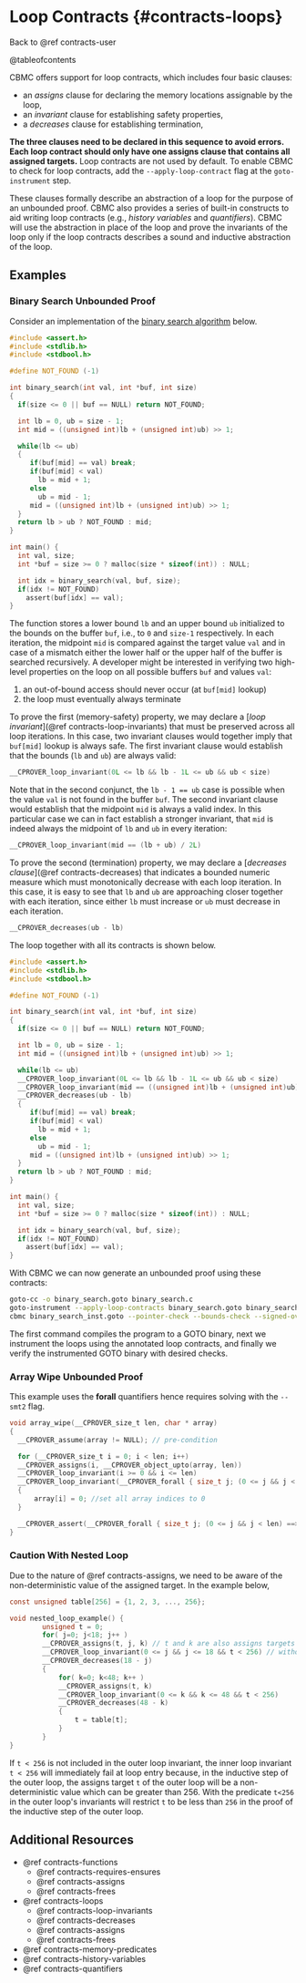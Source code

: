 # Loop Contracts {#contracts-loops}

Back to @ref contracts-user

@tableofcontents

CBMC offers support for loop contracts, which includes four basic clauses:
- an _assigns_ clause for declaring the memory locations assignable by the loop,
- an _invariant_ clause for establishing safety properties,
- a _decreases_ clause for establishing termination,

**The three clauses need to be declared in this sequence to avoid errors. Each loop contract 
should only have one assigns clause that contains all assigned targets.**
Loop contracts are not used by default. To enable CBMC to check for loop contracts,
add the `--apply-loop-contract` flag at the `goto-instrument` step.

These clauses formally describe an abstraction of a loop for the purpose of an unbounded proof.
CBMC also provides a series of built-in constructs
to aid writing loop contracts (e.g., _history variables_ and _quantifiers_).
CBMC will use the abstraction in place of the loop and prove the invariants of the loop only if 
the loop contracts describes a sound and inductive abstraction of the loop.

## Examples

### Binary Search Unbounded Proof 

Consider an implementation of the [binary search algorithm] below.

```c
#include <assert.h>
#include <stdlib.h>
#include <stdbool.h>

#define NOT_FOUND (-1)

int binary_search(int val, int *buf, int size)
{
  if(size <= 0 || buf == NULL) return NOT_FOUND;

  int lb = 0, ub = size - 1;
  int mid = ((unsigned int)lb + (unsigned int)ub) >> 1;

  while(lb <= ub)
  {
     if(buf[mid] == val) break;
     if(buf[mid] < val)
       lb = mid + 1;
     else
       ub = mid - 1;
     mid = ((unsigned int)lb + (unsigned int)ub) >> 1;
  }
  return lb > ub ? NOT_FOUND : mid;
}

int main() {
  int val, size;
  int *buf = size >= 0 ? malloc(size * sizeof(int)) : NULL;

  int idx = binary_search(val, buf, size);
  if(idx != NOT_FOUND)
    assert(buf[idx] == val);
}
```

The function stores a lower bound `lb` and an upper bound `ub`
initialized to the bounds on the buffer `buf`, i.e., to `0` and `size-1` respectively.
In each iteration, the midpoint `mid` is compared against the target value `val`
and in case of a mismatch either the lower half or the upper half of the buffer is searched recursively.
A developer might be interested in verifying two high-level properties on the loop on all possible buffers `buf` and values `val`:
1. an out-of-bound access should never occur (at `buf[mid]` lookup)
2. the loop must eventually always terminate

To prove the first (memory-safety) property,
we may declare a [_loop invariant_](@ref contracts-loop-invariants)
that must be preserved across all loop iterations.
In this case, two invariant clauses would together imply that `buf[mid]` lookup is always safe.
The first invariant clause would establish that the bounds (`lb` and `ub`) are always valid:
```c
__CPROVER_loop_invariant(0L <= lb && lb - 1L <= ub && ub < size)
```
Note that in the second conjunct,
the `lb - 1 == ub` case is possible when the value `val` is not found in the buffer `buf`.
The second invariant clause would establish that the midpoint `mid` is always a valid index.
In this particular case we can in fact establish a stronger invariant,
that `mid` is indeed always the midpoint of `lb` and `ub` in every iteration:
```c
__CPROVER_loop_invariant(mid == (lb + ub) / 2L)
```

To prove the second (termination) property,
we may declare a [_decreases clause_](@ref contracts-decreases)
that indicates a bounded numeric measure
which must monotonically decrease with each loop iteration.
In this case, it is easy to see that `lb` and `ub` are approaching closer together with each iteration, since either `lb` must increase or `ub` must decrease in each iteration.
```c
__CPROVER_decreases(ub - lb)
```

The loop together with all its contracts is shown below.

```c
#include <assert.h>
#include <stdlib.h>
#include <stdbool.h>

#define NOT_FOUND (-1)

int binary_search(int val, int *buf, int size)
{
  if(size <= 0 || buf == NULL) return NOT_FOUND;

  int lb = 0, ub = size - 1;
  int mid = ((unsigned int)lb + (unsigned int)ub) >> 1;

  while(lb <= ub)
  __CPROVER_loop_invariant(0L <= lb && lb - 1L <= ub && ub < size)
  __CPROVER_loop_invariant(mid == ((unsigned int)lb + (unsigned int)ub) >> 1)
  __CPROVER_decreases(ub - lb)
  {
     if(buf[mid] == val) break;
     if(buf[mid] < val)
       lb = mid + 1;
     else
       ub = mid - 1;
     mid = ((unsigned int)lb + (unsigned int)ub) >> 1;
  }
  return lb > ub ? NOT_FOUND : mid;
}

int main() {
  int val, size;
  int *buf = size >= 0 ? malloc(size * sizeof(int)) : NULL;

  int idx = binary_search(val, buf, size);
  if(idx != NOT_FOUND)
    assert(buf[idx] == val);
}
```

With CBMC we can now generate an unbounded proof using these contracts:

```sh
goto-cc -o binary_search.goto binary_search.c
goto-instrument --apply-loop-contracts binary_search.goto binary_search_inst.goto
cbmc binary_search_inst.goto --pointer-check --bounds-check --signed-overflow-check
```

The first command compiles the program to a GOTO binary,
next we instrument the loops using the annotated loop contracts,
and finally we verify the instrumented GOTO binary with desired checks.

### Array Wipe Unbounded Proof
This example uses the __forall__ quantifiers hence requires solving with the  `--smt2` flag.
```c
void array_wipe(__CPROVER_size_t len, char * array)
{  
  __CPROVER_assume(array != NULL); // pre-condition

  for (__CPROVER_size_t i = 0; i < len; i++)
  __CPROVER_assigns(i, __CPROVER_object_upto(array, len))
  __CPROVER_loop_invariant(i >= 0 && i <= len)
  __CPROVER_loop_invariant(__CPROVER_forall { size_t j; (0 <= j && j < i) ==> array[j] == 0 } )
  {
      array[i] = 0; //set all array indices to 0
  }

  __CPROVER_assert(__CPROVER_forall { size_t j; (0 <= j && j < len) ==> array[j] == 0 }, "array is set to 0"); // post-condition
}
```

### Caution With Nested Loop
Due to the nature of @ref contracts-assigns, we need to be aware of the non-deterministic value of the assigned target.
In the example below, 
```c
const unsigned table[256] = {1, 2, 3, ..., 256};

void nested_loop_example() {
        unsigned t = 0;
        for( j=0; j<18; j++ )
        __CPROVER_assigns(t, j, k) // t and k are also assigns targets of the outer loop as they are assigned in the inner loop
        __CPROVER_loop_invariant(0 <= j && j <= 18 && t < 256) // without t < 256, the program state for the inductive step allows t to have arbitrary value
        __CPROVER_decreases(18 - j)
        {
            for( k=0; k<48; k++ )
            __CPROVER_assigns(t, k)
            __CPROVER_loop_invariant(0 <= k && k <= 48 && t < 256)
            __CPROVER_decreases(48 - k)
            {
                t = table[t];
            }
        }
}
```
If `t < 256` is not included in the outer loop invariant, the inner loop invariant `t < 256` will immediately fail at loop entry because, in the inductive step of the outer loop, the assigns target `t` of the outer loop will be a non-deterministic value which can be greater than 256. With the predicate `t<256` in the outer loop's invariants will restrict `t` to be less than `256` in the proof of the inductive step of the outer loop.

## Additional Resources

[binary search algorithm]: https://en.wikipedia.org/wiki/Binary_search_algorithm

- @ref contracts-functions
  - @ref contracts-requires-ensures
  - @ref contracts-assigns
  - @ref contracts-frees
- @ref contracts-loops
  - @ref contracts-loop-invariants
  - @ref contracts-decreases
  - @ref contracts-assigns
  - @ref contracts-frees
- @ref contracts-memory-predicates
- @ref contracts-history-variables
- @ref contracts-quantifiers
